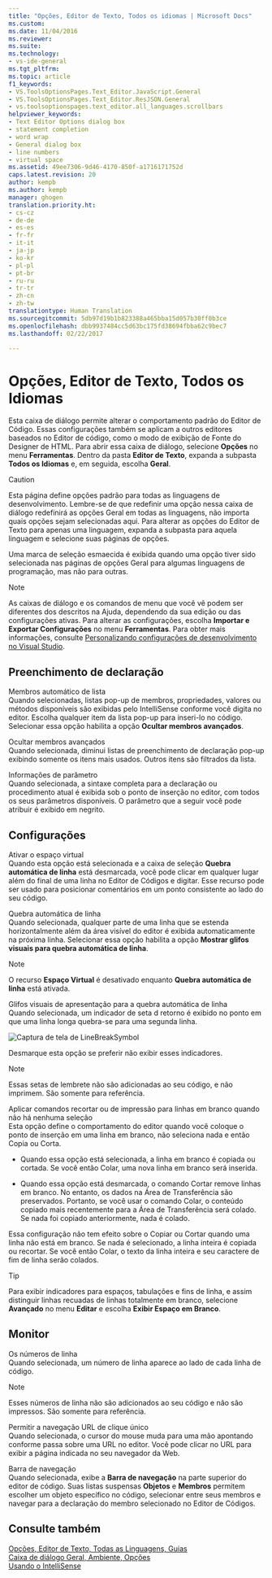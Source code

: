 ```yaml
---
title: "Opções, Editor de Texto, Todos os idiomas | Microsoft Docs"
ms.custom: 
ms.date: 11/04/2016
ms.reviewer: 
ms.suite: 
ms.technology:
- vs-ide-general
ms.tgt_pltfrm: 
ms.topic: article
f1_keywords:
- VS.ToolsOptionsPages.Text_Editor.JavaScript.General
- VS.ToolsOptionsPages.Text_Editor.ResJSON.General
- vs.toolsoptionspages.text_editor.all_languages.scrollbars
helpviewer_keywords:
- Text Editor Options dialog box
- statement completion
- word wrap
- General dialog box
- line numbers
- virtual space
ms.assetid: 49ee7306-9d46-4170-850f-a1716171752d
caps.latest.revision: 20
author: kempb
ms.author: kempb
manager: ghogen
translation.priority.ht:
- cs-cz
- de-de
- es-es
- fr-fr
- it-it
- ja-jp
- ko-kr
- pl-pl
- pt-br
- ru-ru
- tr-tr
- zh-cn
- zh-tw
translationtype: Human Translation
ms.sourcegitcommit: 5db97d19b1b823388a465bba15d057b30ff0b3ce
ms.openlocfilehash: dbb9937484cc5d63bc175fd38694fbba62c9bec7
ms.lasthandoff: 02/22/2017

---
```

# <a name="options-text-editor-all-languages"></a>Opções, Editor de Texto, Todos os Idiomas
Esta caixa de diálogo permite alterar o comportamento padrão do Editor de Código. Essas configurações também se aplicam a outros editores baseados no Editor de código, como o modo de exibição de Fonte do Designer de HTML. Para abrir essa caixa de diálogo, selecione **Opções** no menu **Ferramentas**. Dentro da pasta **Editor de Texto**, expanda a subpasta **Todos os Idiomas** e, em seguida, escolha **Geral**.  
  
> [!CAUTION]
>  Esta página define opções padrão para todas as linguagens de desenvolvimento. Lembre-se de que redefinir uma opção nessa caixa de diálogo redefinirá as opções Geral em todas as linguagens, não importa quais opções sejam selecionadas aqui. Para alterar as opções do Editor de Texto para apenas uma linguagem, expanda a subpasta para aquela linguagem e selecione suas páginas de opções.  
  
 Uma marca de seleção esmaecida é exibida quando uma opção tiver sido selecionada nas páginas de opções Geral para algumas linguagens de programação, mas não para outras.  
  
> [!NOTE]
>  As caixas de diálogo e os comandos de menu que você vê podem ser diferentes dos descritos na Ajuda, dependendo da sua edição ou das configurações ativas. Para alterar as configurações, escolha **Importar e Exportar Configurações** no menu **Ferramentas**. Para obter mais informações, consulte [Personalizando configurações de desenvolvimento no Visual Studio](http://msdn.microsoft.com/en-us/22c4debb-4e31-47a8-8f19-16f328d7dcd3).  
  
## <a name="statement-completion"></a>Preenchimento de declaração  
 Membros automático de lista  
 Quando selecionadas, listas pop-up de membros, propriedades, valores ou métodos disponíveis são exibidas pelo IntelliSense conforme você digita no editor. Escolha qualquer item da lista pop-up para inseri-lo no código. Selecionar essa opção habilita a opção **Ocultar membros avançados**.  
  
 Ocultar membros avançados  
 Quando selecionada, diminui listas de preenchimento de declaração pop-up exibindo somente os itens mais usados. Outros itens são filtrados da lista.  
  
 Informações de parâmetro  
 Quando selecionada, a sintaxe completa para a declaração ou procedimento atual é exibida sob o ponto de inserção no editor, com todos os seus parâmetros disponíveis. O parâmetro que a seguir você pode atribuir é exibido em negrito.  
  
## <a name="settings"></a>Configurações  
 Ativar o espaço virtual  
 Quando esta opção está selecionada e a caixa de seleção **Quebra automática de linha** está desmarcada, você pode clicar em qualquer lugar além do final de uma linha no Editor de Códigos e digitar. Esse recurso pode ser usado para posicionar comentários em um ponto consistente ao lado do seu código.  
  
 Quebra automática de linha  
 Quando selecionada, qualquer parte de uma linha que se estenda horizontalmente além da área visível do editor é exibida automaticamente na próxima linha. Selecionar essa opção habilita a opção **Mostrar glifos visuais para quebra automática de linha**.  
  
> [!NOTE]
>  O recurso **Espaço Virtual** é desativado enquanto **Quebra automática de linha** está ativada.  
  
 Glifos visuais de apresentação para a quebra automática de linha  
 Quando selecionada, um indicador de seta d retorno é exibido no ponto em que uma linha longa quebra-se para uma segunda linha.  
  
 ![Captura de tela de LineBreakSymbol](../../ide/reference/media/linebreak.gif "linebreak")  
  
 Desmarque esta opção se preferir não exibir esses indicadores.  
  
> [!NOTE]
>  Essas setas de lembrete não são adicionadas ao seu código, e não imprimem. São somente para referência.  
  
 Aplicar comandos recortar ou de impressão para linhas em branco quando não há nenhuma seleção  
 Esta opção define o comportamento do editor quando você coloque o ponto de inserção em uma linha em branco, não seleciona nada e então Copia ou Corta.  
  
-   Quando essa opção está selecionada, a linha em branco é copiada ou cortada. Se você então Colar, uma nova linha em branco será inserida.  
  
-   Quando essa opção está desmarcada, o comando Cortar remove linhas em branco. No entanto, os dados na Área de Transferência são preservados. Portanto, se você usar o comando Colar, o conteúdo copiado mais recentemente para a Área de Transferência será colado. Se nada foi copiado anteriormente, nada é colado.  
  
 Essa configuração não tem efeito sobre o Copiar ou Cortar quando uma linha não está em branco. Se nada é selecionado, a linha inteira é copiada ou recortar. Se você então Colar, o texto da linha inteira e seu caractere de fim de linha serão colados.  
  
> [!TIP]
>  Para exibir indicadores para espaços, tabulações e fins de linha, e assim distinguir linhas recuadas de linhas totalmente em branco, selecione **Avançado** no menu **Editar** e escolha **Exibir Espaço em Branco**.  
  
## <a name="display"></a>Monitor  
 Os números de linha  
 Quando selecionada, um número de linha aparece ao lado de cada linha de código.  
  
> [!NOTE]
>  Esses números de linha não são adicionados ao seu código e não são impressos. São somente para referência.  
  
 Permitir a navegação URL de clique único  
 Quando selecionada, o cursor do mouse muda para uma mão apontando conforme passa sobre uma URL no editor. Você pode clicar no URL para exibir a página indicada no seu navegador da Web.  
  
 Barra de navegação  
 Quando selecionada, exibe a **Barra de navegação** na parte superior do editor de código. Suas listas suspensas **Objetos** e **Membros** permitem escolher um objeto específico no código, selecionar entre seus membros e navegar para a declaração do membro selecionado no Editor de Códigos.  
  
## <a name="see-also"></a>Consulte também  
 [Opções, Editor de Texto, Todas as Linguagens, Guias](../../ide/reference/options-text-editor-all-languages-tabs.md)   
 [Caixa de diálogo Geral, Ambiente, Opções](../../ide/reference/general-environment-options-dialog-box.md)   
 [Usando o IntelliSense](../../ide/using-intellisense.md)

